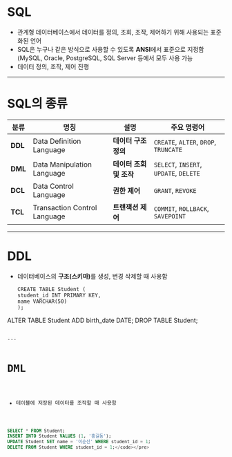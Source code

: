 <h1 id="sql">SQL</h1>
<ul>
<li>관계형 데이터베이스에서 데이터를 정의, 조회, 조작, 제어하기 위해 사용되는 표준화된 언어</li>
<li>SQL은 누구나 같은 방식으로 사용할 수 있도록 <strong>ANSI</strong>에서 표준으로 지정함(MySQL, Oracle, PostgreSQL, SQL Server 등에서 모두 사용 가능</li>
<li>데이터 정의, 조작, 제어 진행</li>
</ul>
<hr />
<h1 id="sql의-종류">SQL의 종류</h1>
<table>
<thead>
<tr>
<th>분류</th>
<th>명칭</th>
<th>설명</th>
<th>주요 명령어</th>
</tr>
</thead>
<tbody><tr>
<td><strong>DDL</strong></td>
<td>Data Definition Language</td>
<td><strong>데이터 구조 정의</strong></td>
<td><code>CREATE</code>, <code>ALTER</code>, <code>DROP</code>, <code>TRUNCATE</code></td>
</tr>
<tr>
<td><strong>DML</strong></td>
<td>Data Manipulation Language</td>
<td><strong>데이터 조회 및 조작</strong></td>
<td><code>SELECT</code>, <code>INSERT</code>, <code>UPDATE</code>, <code>DELETE</code></td>
</tr>
<tr>
<td><strong>DCL</strong></td>
<td>Data Control Language</td>
<td><strong>권한 제어</strong></td>
<td><code>GRANT</code>, <code>REVOKE</code></td>
</tr>
<tr>
<td><strong>TCL</strong></td>
<td>Transaction Control Language</td>
<td><strong>트랜잭션 제어</strong></td>
<td><code>COMMIT</code>, <code>ROLLBACK</code>, <code>SAVEPOINT</code></td>
</tr>
</tbody></table>
<hr />
<h1 id="ddl">DDL</h1>
<ul>
<li>데이터베이스의 <strong>구조(스키마)</strong>를 생성, 변경 삭제할 때 사용함<pre><code class="language-sql">CREATE TABLE Student (
student_id INT PRIMARY KEY,
name VARCHAR(50)
);
</code></pre>
</li>
</ul>
<p>ALTER TABLE Student ADD birth_date DATE;
DROP TABLE Student;</p>
<pre><code>
---

# DML
- 테이블에 저장된 데이터를 조작할 때 사용함
```sql
SELECT * FROM Student;
INSERT INTO Student VALUES (1, '홍길동');
UPDATE Student SET name = '이순신' WHERE student_id = 1;
DELETE FROM Student WHERE student_id = 1;</code></pre>